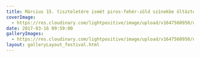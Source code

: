 ```yaml
---
title: Március 15. tiszteletére ismét piros-fehér-zöld színekbe öltöztettük az Észak-Budai Hőerőmű 203 méter magas kéményét.
coverImage:
  - https://res.cloudinary.com/lightpositive/image/upload/v1647560950/uploads/M%C3%A1rcius%2015.%20tisztelet%C3%A9re%20ism%C3%A9t%20piros-feh%C3%A9r-z%C3%B6ld%20sz%C3%ADnekbe%20%C3%B6lt%C3%B6ztett%C3%BCk%20az%20%C3%89szak-Budai%20H%C5%91er%C5%91m%C5%B1%20203%20m%C3%A9ter%20magas%20k%C3%A9m%C3%A9ny%C3%A9t./k%C3%A9m.jpg
date: 2017-03-16 09:59:00
galleryImages: 
  - https://res.cloudinary.com/lightpositive/image/upload/v1647560950/uploads/M%C3%A1rcius%2015.%20tisztelet%C3%A9re%20ism%C3%A9t%20piros-feh%C3%A9r-z%C3%B6ld%20sz%C3%ADnekbe%20%C3%B6lt%C3%B6ztett%C3%BCk%20az%20%C3%89szak-Budai%20H%C5%91er%C5%91m%C5%B1%20203%20m%C3%A9ter%20magas%20k%C3%A9m%C3%A9ny%C3%A9t./k%C3%A9m.jpg
layout: galleryLayout_festival.html
---
```

